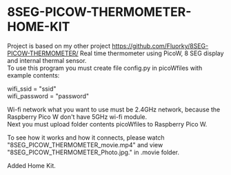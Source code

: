 # 8SEG-PICOW-THERMOMETER-HOME-KIT

Project is based on my other project https://github.com/Fluorky/8SEG-PICOW-THERMOMETER/
Real time thermometer using PicoW, 8 SEG display and internal thermal sensor.  
To use this program you must create file config.py in picoWfiles
with example contents:

wifi_ssid = "ssid"  
wifi_password = "password"  

Wi-fi network what you want to use must be 2.4GHz network, because the Raspberry Pico W don't have 5GHz wi-fi module.  
Next you must upload folder contents picoWfiles to Raspberry Pico W.

To see how it works and how it connects, please watch "8SEG_PICOW_THERMOMETER_movie.mp4" and view
"8SEG_PICOW_THERMOMETER_Photo.jpg." in .movie folder.

Added Home Kit.

